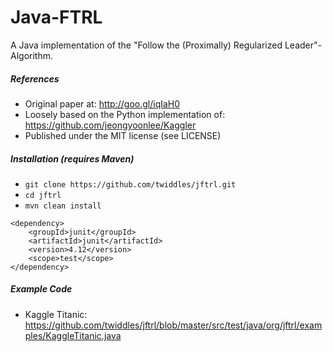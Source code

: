 Java-FTRL
=======
A Java implementation of the "Follow the (Proximally) Regularized Leader"-Algorithm.

##### References

- Original paper at: http://goo.gl/iqIaH0
- Loosely based on the Python implementation of: https://github.com/jeongyoonlee/Kaggler
- Published under the MIT license (see LICENSE)

##### Installation (requires Maven)

- `git clone https://github.com/twiddles/jftrl.git`
- `cd jftrl`
- `mvn clean install`

```
<dependency>
    <groupId>junit</groupId>
    <artifactId>junit</artifactId>
    <version>4.12</version>
    <scope>test</scope>
</dependency>
```

##### Example Code
- Kaggle Titanic: https://github.com/twiddles/jftrl/blob/master/src/test/java/org/jftrl/examples/KaggleTitanic.java


